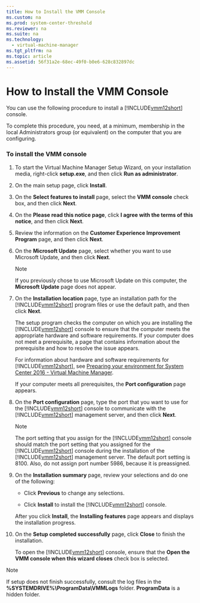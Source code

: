 ```yaml
---
title: How to Install the VMM Console
ms.custom: na
ms.prod: system-center-threshold
ms.reviewer: na
ms.suite: na
ms.technology: 
  - virtual-machine-manager
ms.tgt_pltfrm: na
ms.topic: article
ms.assetid: 56f31a2e-68ec-49f0-b0e6-628c832897dc
---
```

# How to Install the VMM Console
You can use the following procedure to install a [!INCLUDE[vmm12short](../Token/vmm12short_md.md)] console.

To complete this procedure, you need, at a minimum, membership in the local Administrators group \(or equivalent\) on the computer that you are configuring.

### To install the VMM console

1.  To start the Virtual Machine Manager Setup Wizard, on your installation media, right\-click **setup.exe**, and then click **Run as administrator**.

2.  On the main setup page, click **Install**.

3.  On the **Select features to install** page, select the **VMM console** check box, and then click **Next**.

4.  On the **Please read this notice page**, click **I agree with the terms of this notice**, and then click **Next**.

5.  Review the information on the **Customer Experience Improvement Program** page, and then click **Next**.

6.  On the **Microsoft Update** page, select whether you want to use Microsoft Update, and then click **Next**.

    > [!NOTE]
    > If you previously chose to use Microsoft Update on this computer, the **Microsoft Update** page does not appear.

7.  On the **Installation location** page, type an installation path for the [!INCLUDE[vmm12short](../Token/vmm12short_md.md)] program files or use the default path, and then click **Next**.

    The setup program checks the computer on which you are installing the [!INCLUDE[vmm12short](../Token/vmm12short_md.md)] console to ensure that the computer meets the appropriate hardware and software requirements. If your computer does not meet a prerequisite, a page that contains information about the prerequisite and how to resolve the issue appears.

    For information about hardware and software requirements for [!INCLUDE[vmm12short](../Token/vmm12short_md.md)], see [Preparing your environment for System Center 2016 - Virtual Machine Manager](../Topic/Preparing-your-environment-for-System-Center-2016---Virtual-Machine-Manager.md).

    If your computer meets all prerequisites, the **Port configuration** page appears.

8.  On the **Port configuration** page, type the port that you want to use for the [!INCLUDE[vmm12short](../Token/vmm12short_md.md)] console to communicate with the [!INCLUDE[vmm12short](../Token/vmm12short_md.md)] management server, and then click **Next**.

    > [!NOTE]
    > The port setting that you assign for the [!INCLUDE[vmm12short](../Token/vmm12short_md.md)] console should match the port setting that you assigned for the [!INCLUDE[vmm12short](../Token/vmm12short_md.md)] console during the installation of the [!INCLUDE[vmm12short](../Token/vmm12short_md.md)] management server. The default port setting is 8100. Also, do not assign port number 5986, because it is preassigned.

9. On the **Installation summary** page, review your selections and do one of the following:

    -   Click **Previous** to change any selections.

    -   Click **Install** to install the [!INCLUDE[vmm12short](../Token/vmm12short_md.md)] console.

    After you click **Install**, the **Installing features** page appears and displays the installation progress.

10. On the **Setup completed successfully** page, click **Close** to finish the installation.

    To open the [!INCLUDE[vmm12short](../Token/vmm12short_md.md)] console, ensure that the **Open the VMM console when this wizard closes** check box is selected.

> [!NOTE]
> If setup does not finish successfully, consult the log files in the **%SYSTEMDRIVE%\\ProgramData\\VMMLogs** folder. **ProgramData** is a hidden folder.

